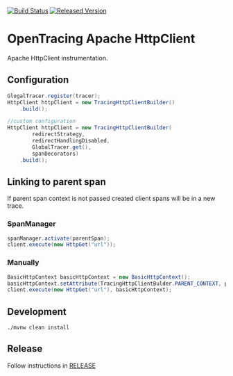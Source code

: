 [![Build Status][ci-img]][ci] [![Released Version][maven-img]][maven]

# OpenTracing Apache HttpClient 

Apache HttpClient instrumentation.

## Configuration

```java
GlogalTracer.register(tracer);
HttpClient httpClient = new TracingHttpClientBuilder()
    .build();

//custom configuration
HttpClient httpClient = new TracingHttpClientBuilder(
        redirectStrategy, 
        redirectHandlingDisabled,
        GlobalTracer.get(),
        spanDecorators)
    .build();
```

## Linking to parent span
If parent span context is not passed created client spans will be in a new trace.

### SpanManager
```java
spanManager.activate(parentSpan);
client.execute(new HttpGet("url"));
```

### Manually 
```java
BasicHttpContext basicHttpContext = new BasicHttpContext();
basicHttpContext.setAttribute(TracingHttpClientBulder.PARENT_CONTEXT, parentSpan.context());
client.execute(new HttpGet("url"), basicHttpContext);
```

## Development
```shell
./mvnw clean install
```

## Release
Follow instructions in [RELEASE](RELEASE.md)

   [ci-img]: https://travis-ci.org/opentracing-contrib/java-apache-httpclient.svg?branch=master
   [ci]: https://travis-ci.org/opentracing-contrib/java-apache-httpclient
   [maven-img]: https://img.shields.io/maven-central/v/io.opentracing.contrib/opentracing-apache-httpclient.svg?maxAge=2592000
   [maven]: http://search.maven.org/#search%7Cga%7C1%7Copentracing-apache-httpclient
